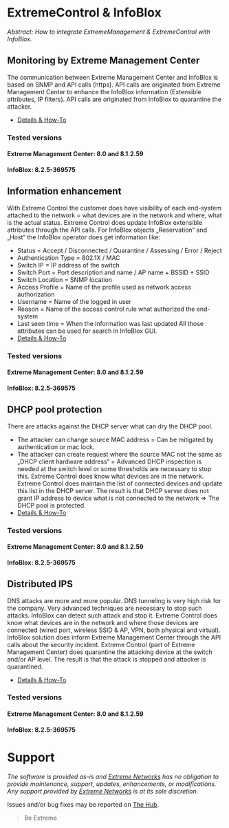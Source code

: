 # ExtremeControl & InfoBlox

_Abstract: How to integrate ExtremeManagement & ExtremeControl with InfoBlox._

## Monitoring by Extreme Management Center
The communication between Extreme Management Center and InfoBlox is based on SNMP and API calls (https). API calls are originated from Extreme Management Center to enhance the InfoBlox information (Extensible attributes, IP filters). API calls are originated from InfoBlox to quarantine the attacker.
* [Details & How-To](monitoring/README.md)
### Tested versions
#### Extreme Management Center: 8.0 and 8.1.2.59
#### InfoBlox: 8.2.5-369575


## Information enhancement
With Extreme Control the customer does have visibility of each end-system attached to the network = what devices are in the network and where, what is the actual status. Extreme Control does update InfoBlox extensible attributes through the API calls.
For InfoBlox objects „Reservation“ and „Host“ the InfoBlox operator does get information like:
*	Status = Accept / Disconnected / Quarantine / Assessing / Error / Reject
*	Authentication Type = 802.1X / MAC 
*	Switch IP = IP address of the switch
*	Switch Port = Port description and name / AP name + BSSID + SSID
*	Switch Location = SNMP location
*	Access Profile = Name of the profile used as network access authorization 
*	Username = Name of the logged in user
*	Reason = Name of the access control rule what authorized the end-system
*	Last seen time = When the information was last updated
All those attributes can be used for search in InfoBlox GUI.
* [Details & How-To](ext_attributes/README.md)
### Tested versions
#### Extreme Management Center: 8.0 and 8.1.2.59
#### InfoBlox: 8.2.5-369575

## DHCP pool protection
There are attacks against the DHCP server what can dry the DHCP pool.
* The attacker can change source MAC address = Can be mitigated by authentication or mac lock.
* The attacker can create request where the source MAC not the same as „DHCP client hardware address“ = Advanced DHCP inspection is needed at the switch level or some thresholds are necessary to stop this.
Extreme Control does know what devices are in the network. Extreme Control does maintain the list of connected devices and update this list in the DHCP server.
The result is that DHCP server does not grant IP address to device what is not connected to the network => The DHCP pool is protected.
* [Details & How-To](dhcp/README.md)
### Tested versions
#### Extreme Management Center: 8.0 and 8.1.2.59
#### InfoBlox: 8.2.5-369575

## Distributed IPS
DNS attacks are more and more popular. DNS tunneling is very high risk for the company.
Very advanced techniques are necessary to stop such attacks. InfoBlox can detect such attack and stop it.
Extreme Control does know what devices are in the network and where those devices are connected (wired port, wireless SSID & AP, VPN, both physical and virtual).
InfoBlox solution does inform Extreme Management Center through the API calls about the security incident. 
Extreme Control (part of Extreme Management Center) does quarantine the attacking device at the switch and/or AP level.
The result is that the attack is stopped and attacker is quarantined.
* [Details & How-To](dips/README.md)
### Tested versions
#### Extreme Management Center: 8.0 and 8.1.2.59
#### InfoBlox: 8.2.5-369575

# Support
_The software is provided as-is and [Extreme Networks](http://www.extremenetworks.com/) has no obligation to provide maintenance, support, updates, enhancements, or modifications. Any support provided by [Extreme Networks](http://www.extremenetworks.com/) is at its sole discretion._

Issues and/or bug fixes may be reported on [The Hub](https://community.extremenetworks.com/extreme).

>Be Extreme